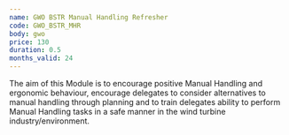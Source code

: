 ```yaml
---
name: GWO BSTR Manual Handling Refresher
code: GWO_BSTR_MHR
body: gwo
price: 130
duration: 0.5
months_valid: 24
---
```


The aim of this Module is to encourage positive Manual Handling and ergonomic behaviour, encourage delegates to consider alternatives to manual handling through planning and to train delegates ability to perform Manual Handling tasks in a safe manner in the wind turbine industry/environment.
